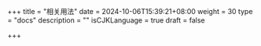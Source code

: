 +++
title = "相关用法"
date = 2024-10-06T15:39:21+08:00
weight = 30
type = "docs"
description = ""
isCJKLanguage = true
draft = false

+++